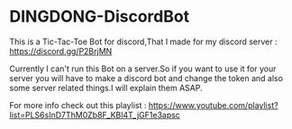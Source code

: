 # DINGDONG-DiscordBot
This is a Tic-Tac-Toe Bot for discord,That I made for my discord server : https://discord.gg/P2BrjMN

Currently I can't run this Bot on a server.So if you want to use it for your server you will have to make a discord bot and change the token and also some server related things.I will explain them ASAP.

For more info check out this playlist : https://www.youtube.com/playlist?list=PLS6sInD7ThM0Zb8F_KBl4T_jGF1e3apsc